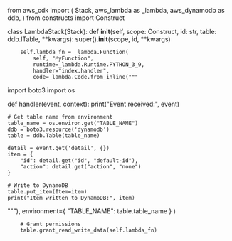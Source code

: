 
from aws_cdk import (
    Stack,
    aws_lambda as _lambda,
    aws_dynamodb as ddb,
)
from constructs import Construct

class LambdaStack(Stack):
    def __init__(self, scope: Construct, id: str, table: ddb.ITable, **kwargs):
        super().__init__(scope, id, **kwargs)

        self.lambda_fn = _lambda.Function(
            self, "MyFunction",
            runtime=_lambda.Runtime.PYTHON_3_9,
            handler="index.handler",
            code=_lambda.Code.from_inline("""
import boto3
import os

def handler(event, context):
    print("Event received:", event)

    # Get table name from environment
    table_name = os.environ.get("TABLE_NAME")
    ddb = boto3.resource('dynamodb')
    table = ddb.Table(table_name)

    detail = event.get('detail', {})
    item = {
        "id": detail.get("id", "default-id"),
        "action": detail.get("action", "none")
    }

    # Write to DynamoDB
    table.put_item(Item=item)
    print("Item written to DynamoDB:", item)
"""),
            environment={
                "TABLE_NAME": table.table_name
            }
        )

        # Grant permissions
        table.grant_read_write_data(self.lambda_fn)
        


